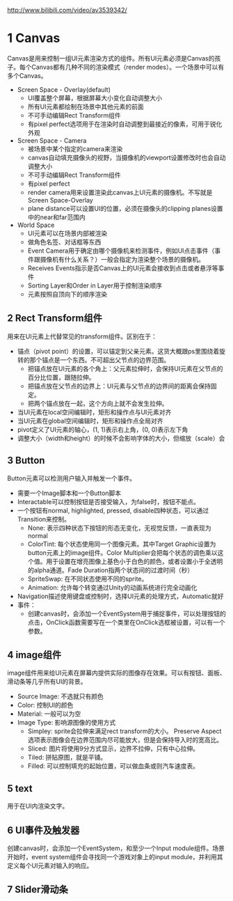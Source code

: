 http://www.bilibili.com/video/av3539342/

# 1 Canvas

Canvas是用来控制一组UI元素渲染方式的组件。所有UI元素必须是Canvas的孩子。每个Canvas都有几种不同的渲染模式（render modes）。一个场景中可以有多个Canvas。

- Screen Space - Overlay(default)
	- UI覆盖整个屏幕，根据屏幕大小变化自动调整大小
	- 所有UI元素都绘制在场景中其他元素的前面
	- 不可手动编辑Rect Transform组件
	- 有pixel perfect选项用于在渲染时自动调整到最接近的像素，可用于锐化外观
- Screen Space - Camera
	- 被场景中某个指定的camera来渲染
	- canvas自动填充摄像头的视野，当摄像机的viewport设置修改时也会自动调整大小
	- 不可手动编辑Rect Transform组件
	- 有pixel perfect
	- render camera用来设置渲染此canvas上UI元素的摄像机。不写就是Screen Space-Overlay
	- plane distance可以设置UI的位置，必须在摄像头的clipping planes设置中的near和far范围内
- World Space
	- UI元素可以在场景内部被渲染
	- 做角色名签、对话框等东西
	- Event Camera用于确定由哪个摄像机来检测事件，例如UI点击事件（事件跟摄像机有什么关系？）一般会指定为渲染整个场景的摄像机。
	- Receives Events指示是否Canvas上的UI元素会接收到点击或者悬浮等事件
	- Sorting Layer和Order in Layer用于控制渲染顺序
	- 元素按照自顶向下的顺序渲染
	
## 2 Rect Transform组件

用来在UI元素上代替常见的transform组件。区别在于：

- 锚点（pivot point）的设置，可以锚定到父亲元素。这货大概跟ps里围绕着旋转的那个锚点是一个东西。不可超出父节点的边界范围。
	- 把锚点放在UI元素的各个角上：父元素拉伸时，会保持UI元素在父节点的百分比位置，跟随拉伸。
	- 把锚点放在父节点的边界上：UI元素与父节点的边界间的距离会保持固定。
	- 把两个锚点放在一起，这个方向上就不会发生拉伸。
- 当UI元素在local空间编辑时，矩形和操作点与UI元素对齐
- 当UI元素在global空间编辑时，矩形和操作点全局对齐
- pivot定义了UI元素的轴心，(1, 1)表示右上角，(0, 0)表示左下角
- 调整大小（width和height）的时候不会影响字体的大小，但缩放（scale）会

## 3 Button

Button元素可以检测用户输入并触发一个事件。

- 需要一个Image脚本和一个Button脚本
- Interactable可以控制按钮是否接受输入，为false时，按钮不能点。
- 一个按钮有normal, highlighted, pressed, disable四种状态，可以通过Transition来控制。
	- None: 表示四种状态下按钮的形态无变化，无视觉反馈，一直表现为normal
	- ColorTint: 每个状态使用同一个图像元素。其中Target Graphic设置为button元素上的image组件。Color Multiplier会把每个状态的调色乘以这个值。用于设置在增亮图像上基色小于白色的颜色，或者设置小于全透明的alpha通道。Fade Duration指两个状态间的过渡时间（秒）
	- SpriteSwap: 在不同状态使用不同的sprite。
	- Animation: 允许每个转变通过Unity的动画系统进行完全动画化
- Navigation描述使用键盘或控制时，选择UI元素的处理方式，Automatic就好
- 事件：
	- 创建canvas时，会添加一个EventSystem用于捕捉事件，可以处理按钮的点击，OnClick函数需要写在一个类里在OnClick选框被设置，可以有一个参数。

## 4 image组件

image组件用来给UI元素在屏幕内提供实际的图像存在效果。可以有按钮、面板、滑动条等几乎所有UI的背景。

- Source Image: 不选就只有颜色
- Color: 控制UI的颜色
- Material: 一般可以为空
- Image Type: 影响源图像的使用方式
	- Simpley: sprite会拉伸来满足rect transform的大小。 Preserve Aspect选项表示图像会在边界范围内尽可能放大，但是会保持导入时的宽高比。
	- Sliced: 图片将使用9分方式显示，边界不拉伸，只有中心拉伸。
	- Tiled: 拼贴原图，就是平铺。
	- Filled: 可以控制填充的起始位置，可以做血条或则汽车速度表。
	
## 5 text

用于在UI内渲染文字。

## 6 UI事件及触发器

创建canvas时，会添加一个EventSystem，和至少一个Input module组件。场景开始时，event system组件会寻找同一个游戏对象上的input module，并利用其定义每个UI元素对输入的响应。

## 7 Slider滑动条


